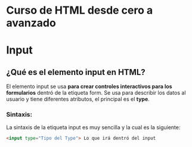 # Curso de HTML desde cero a avanzado

# Input

## ¿Qué es el elemento input en HTML?
El elemento input se usa **para crear controles interactivos para los formularios** dentró de la etiqueta form. Se usa para describir los datos al usuario y tiene diferentes atributos, el principal es el **type**.

### Sintaxis:
La sintaxis de la etiqueta input es muy sencilla y la cual es la siguiente:
```html
<input type="Tipo del Type"> Lo que irá dentró del input
```